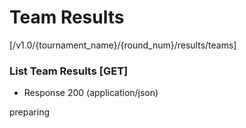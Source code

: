 # Team Results 

[/v1.0/{tournament_name}/{round_num}/results/teams]

### List Team Results [GET]

+ Response 200 (application/json)

preparing
<!--
```
{
    "errors": null,
    [
        {
            "team": 3,
            "team_name": "KYM1",
            "win": 1 /* when in BP win must be points(0, 1, 2, 3), when in NA win points be (0, 1:win)*/
        }
    ]
}
```
-->